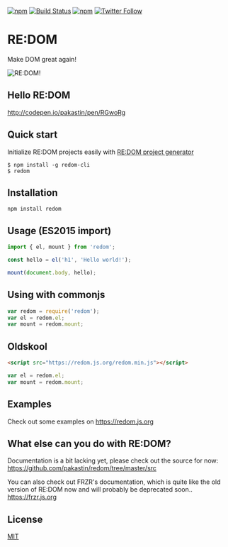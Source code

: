 [![npm](https://img.shields.io/npm/v/redom.svg?maxAge=3600)](https://www.npmjs.com/package/redom)
[![Build Status](https://img.shields.io/travis/pakastin/redom.svg?maxAge=3600)](https://travis-ci.org/pakastin/redom)
[![npm](https://img.shields.io/npm/l/redom.svg?maxAge=3600)](https://github.com/pakastin/redom/blob/master/LICENSE)
[![Twitter Follow](https://img.shields.io/twitter/follow/pakastin.svg?style=social&maxAge=3600)](https://twitter.com/pakastin)

# RE:DOM
Make DOM great again!

![RE:DOM!](https://redom.js.org/meme.jpg)

## Hello RE:DOM
http://codepen.io/pakastin/pen/RGwoRg

## Quick start
Initialize RE:DOM projects easily with [RE:DOM project generator](https://github.com/pakastin/redom-cli)
```
$ npm install -g redom-cli
$ redom
```

## Installation
```
npm install redom
```

## Usage (ES2015 import)
```js
import { el, mount } from 'redom';

const hello = el('h1', 'Hello world!');

mount(document.body, hello);
```

## Using with commonjs
```js
var redom = require('redom');
var el = redom.el;
var mount = redom.mount;
```

## Oldskool
```html
<script src="https://redom.js.org/redom.min.js"></script>
```
```js
var el = redom.el;
var mount = redom.mount;
```

## Examples
Check out some examples on https://redom.js.org

## What else can you do with RE:DOM?
Documentation is a bit lacking yet, please check out the source for now: https://github.com/pakastin/redom/tree/master/src

You can also check out FRZR's documentation, which is quite like the old version of RE:DOM now and will probably be deprecated soon.. https://frzr.js.org

## License
[MIT](https://github.com/pakastin/redom/blob/master/LICENSE)
